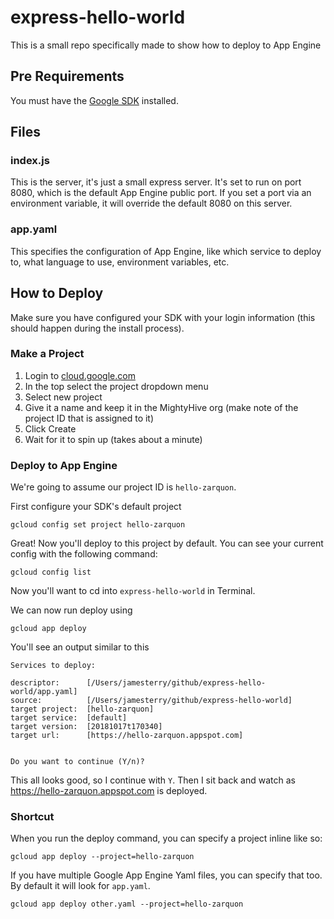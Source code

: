 # express-hello-world
This is a small repo specifically made to show how to deploy to App Engine

## Pre Requirements
You must have the [Google SDK](https://github.com/MightyHive/mightypack/compare/JapaneseCharacterSupport?expand=1) installed.


## Files

### index.js
This is the server, it's just a small express server. It's set to run on port 8080, which is the default App Engine public port. If you set a port via an environment variable, it will override the default 8080 on this server.

### app.yaml
This specifies the configuration of App Engine, like which service to deploy to, what language to use, environment variables, etc.


## How to Deploy
Make sure you have configured your SDK with your login information (this should happen during the install process).

### Make a Project
1. Login to [cloud.google.com](https://cloud.google.com/)
1. In the top select the project dropdown menu
1. Select new project
1. Give it a name and keep it in the MightyHive org (make note of the project ID that is assigned to it)
1. Click Create
1. Wait for it to spin up (takes about a minute)

### Deploy to App Engine

We're going to assume our project ID is `hello-zarquon`.

First configure your SDK's default project
```
gcloud config set project hello-zarquon
```

Great! Now you'll deploy to this project by default. You can see your current config with the following command:
```
gcloud config list
```

Now you'll want to cd into `express-hello-world` in Terminal.

We can now run deploy using
```
gcloud app deploy
```

You'll see an output similar to this
```
Services to deploy:

descriptor:      [/Users/jamesterry/github/express-hello-world/app.yaml]
source:          [/Users/jamesterry/github/express-hello-world]
target project:  [hello-zarquon]
target service:  [default]
target version:  [20181017t170340]
target url:      [https://hello-zarquon.appspot.com]


Do you want to continue (Y/n)?  
```

This all looks good, so I continue with `Y`. Then I sit back and watch as https://hello-zarquon.appspot.com is deployed.

### Shortcut
When you run the deploy command, you can specify a project inline like so:
```
gcloud app deploy --project=hello-zarquon
```

If you have multiple Google App Engine Yaml files, you can specify that too. By default it will look for `app.yaml`.

```
gcloud app deploy other.yaml --project=hello-zarquon
```
